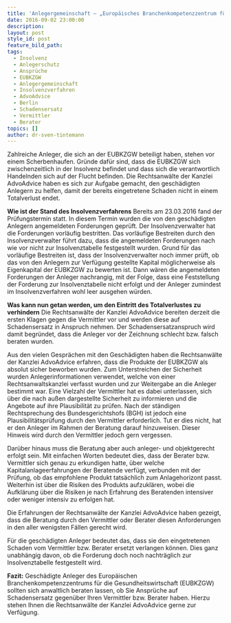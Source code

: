 ```yaml
---
title: 'Anlegergemeinschaft – „Europäisches Branchenkompetenzzentrum für die Gesundheitswirtschaft (kurz: EUBKZGW)'
date: 2016-09-02 23:00:00
description:
layout: post
style_id: post
feature_bild_path:
tags:
  - Insolvenz
  - Anlegerschutz
  - Ansprüche
  - EUBKZGW
  - Anlegergemeinschaft
  - Insolvenzverfahren
  - AdvoAdvice
  - Berlin
  - Schadensersatz
  - Vermittler
  - Berater
topics: []
author: dr-sven-tintemann
---
```



Zahlreiche Anleger, die sich an der EUBKZGW beteiligt haben, stehen vor einem Scherbenhaufen. Gründe dafür sind, dass die EUBKZGW sich zwischenzeitlich in der Insolvenz befindet und dass sich die verantwortlich Handelnden sich auf der Flucht befinden. Die Rechtsanwälte der Kanzlei AdvoAdvice haben es sich zur Aufgabe gemacht, den geschädigten Anlegern zu helfen, damit der bereits eingetretene Schaden nicht in einem Totalverlust endet.

**Wie ist der Stand des Insolvenzverfahrens**  Bereits am 23.03.2016 fand der Prüfungstermin statt. In diesem Termin wurden die von den geschädigten Anlegern angemeldeten Forderungen geprüft. Der Insolvenzverwalter hat die Forderungen vorläufig bestritten. Das vorläufige Bestreiten durch den Insolvenzverwalter führt dazu, dass die angemeldeten Forderungen nach wie vor nicht zur Insolvenztabelle festgestellt wurden. Grund für das vorläufige Bestreiten ist, dass der Insolvenzverwalter noch immer prüft, ob das von den Anlegern zur Verfügung gestellte Kapital möglicherweise als Eigenkapital der EUBKZGW zu bewerten ist. Dann wären die angemeldeten Forderungen der Anleger nachrangig, mit der Folge, dass eine Feststellung der Forderung zur Insolvenztabelle nicht erfolgt und der Anleger zumindest im Insolvenzverfahren wohl leer ausgehen würden.

**Was kann nun getan werden, um den Eintritt des Totalverlustes zu verhindern**   Die Rechtsanwälte der Kanzlei AdvoAdvice bereiten derzeit die ersten Klagen gegen die Vermittler vor und werden diese auf Schadensersatz in Anspruch nehmen. Der Schadensersatzanspruch wird damit begründet, dass die Anleger vor der Zeichnung schlecht bzw. falsch beraten wurden.

Aus den vielen Gesprächen mit den Geschädigten haben die Rechtsanwälte der Kanzlei AdvoAdvice erfahren, dass die Produkte der EUBKZGW als absolut sicher beworben wurden. Zum Unterstreichen der Sicherheit wurden Anlegerinformationen verwendet, welche von einer Rechtsanwaltskanzlei verfasst wurden und zur Weitergabe an die Anleger bestimmt war. Eine Vielzahl der Vermittler hat es dabei unterlassen, sich über die nach außen dargestellte Sicherheit zu informieren und die Angebote auf ihre Plausibilität zu prüfen. Nach der ständigen Rechtsprechung des Bundesgerichtshofs (BGH) ist jedoch eine Plausibilitätsprüfung durch den Vermittler erforderlich. Tut er dies nicht, hat er den Anleger im Rahmen der Beratung darauf hinzuweisen. Dieser Hinweis wird durch den Vermittler jedoch gern vergessen.

Darüber hinaus muss die Beratung aber auch anleger- und objektgerecht erfolgt sein. Mit einfachen Worten bedeutet dies, dass der Berater bzw. Vermittler sich genau zu erkundigen hatte, über welche Kapitalanlageerfahrungen der Beratende verfügt, verbunden mit der Prüfung, ob das empfohlene Produkt tatsächlich zum Anlagehorizont passt. Weiterhin ist über die Risiken des Produkts aufzuklären, wobei die Aufklärung über die Risiken je nach Erfahrung des Beratenden intensiver oder weniger intensiv zu erfolgen hat.

Die Erfahrungen der Rechtsanwälte der Kanzlei AdvoAdvice haben gezeigt, dass die Beratung durch den Vermittler oder Berater diesen Anforderungen in den aller wenigsten Fällen gerecht wird.

Für die geschädigten Anleger bedeutet das, dass sie den eingetretenen Schaden vom Vermittler bzw. Berater ersetzt verlangen können. Dies ganz unabhängig davon, ob die Forderung doch noch nachträglich zur Insolvenztabelle festgestellt wird.

**Fazit:**   Geschädigte Anleger des Europäischen Branchenkompetenzzentrums für die Gesundheitswirtschaft (EUBKZGW) sollten sich anwaltlich beraten lassen, ob Sie Ansprüche auf Schadensersatz gegenüber Ihren Vermittler bzw. Berater haben. Hierzu stehen Ihnen die Rechtsanwälte der Kanzlei AdvoAdvice gerne zur Verfügung.
